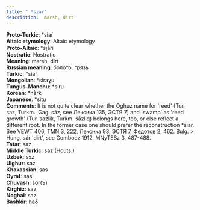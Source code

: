 ```yaml
---
title: " *siaŕ"
description:  marsh, dirt
---
```


<strong>Proto-Turkic</strong>:  *siaŕ<br>
<strong>Altaic etymology</strong>:  Altaic etymology<br>
<strong> Proto-Altaic</strong>:  *si̯ắŕi<br>
<strong>Nostratic</strong>:  Nostratic<br>
<strong>Meaning</strong>:  marsh, dirt<br>
<strong>Russian meaning</strong>:  болото, грязь<br>
<strong>Turkic</strong>:  *siaŕ<br>
<strong>Mongolian</strong>:  *siraɣu<br>
<strong>Tungus-Manchu</strong>:  *siru-<br>
<strong>Korean</strong>:  *hằrk<br>
<strong>Japanese</strong>:  *situ<br>
<strong>Comments</strong>:  It is not quite clear whether the Oghuz name for 'reed' (Tur. saz, Turkm., Gag. sāz, see Лексика 135, ЭСТЯ 7) and 'swamp' as 'reed growth' (Tur. sazlɨk, Turkm. sāzlɨq) belongs here, too, or else reflect a different root. In the former case one should prefer the reconstruction *siāŕ. See VEWT 406, TMN 3, 222, Лексика 93, ЭСТЯ 7, Федотов 2, 462. Bulg. > Hung. sár 'dirt', see Gombocz 1912, MNyTESz 3, 487-488.<br>
<strong>Tatar</strong>:  saz<br>
<strong>Middle Turkic</strong>:  saz (Houts.)<br>
<strong>Uzbek</strong>:  sɔz<br>
<strong>Uighur</strong>:  saz<br>
<strong>Khakassian</strong>:  sas<br>
<strong>Oyrat</strong>:  sas<br>
<strong>Chuvash</strong>:  šor(ъ)<br>
<strong>Kirghiz</strong>:  saz<br>
<strong>Noghai</strong>:  saz<br>
<strong>Bashkir</strong>:  haδ<br>


